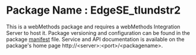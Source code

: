 # Package Name : EdgeSE_tlundstr2
This is a webMethods package and requires a webMethods Integration Server to host it. Package versioning and configuration can be found in the package [manifest](./EdgeSE_tlundstr2/manifest.v3) file. Service and API documentation is available on the package's home page http://&lt;server&gt;:&lt;port&gt;/&lt;packagename>.